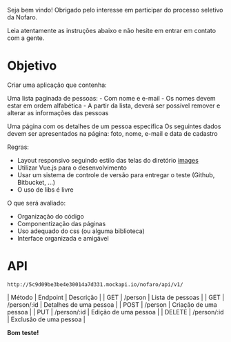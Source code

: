 Seja bem vindo! Obrigado pelo interesse em participar do processo seletivo da Nofaro.

Leia atentamente as instruções abaixo e não hesite em entrar em contato com a gente.

# Objetivo

Criar uma aplicação que contenha​:

Uma lista paginada de pessoas:
    - Com nome e e-mail
    - Os nomes devem estar em ordem alfabética
    - A partir da lista, deverá ser possível remover e alterar as informações das pessoas

Uma página com os detalhes de um pessoa específica
Os seguintes dados devem ser apresentados na página: foto, nome, e-mail e data de cadastro

Regras:
 - Layout responsivo seguindo estilo das telas do diretório [images](images)
 - Utilizar Vue.js para o desenvolvimento
 - Usar um sistema de controle de versão para entregar o teste (Github, Bitbucket, ...)
 - O uso de libs é livre

O que será avaliado:
 - Organização do código
 - Componentização das páginas
 - Uso adequado do css (ou alguma biblioteca)
 - Interface organizada e amigável

# API

` http://5c9d09be3be4e30014a7d331.mockapi.io/nofaro/api/v1/ `

| Método | Endpoint | Descrição |
| GET | /person | Lista de pessoas |
| GET | /person/:id | Detalhes de uma pessoa |
| POST | /person | Criação de uma pessoa |
| PUT | /person/:id | Edição de uma pessoa |
| DELETE | /person/:id | Exclusão de uma pessoa |

**Bom teste!**
